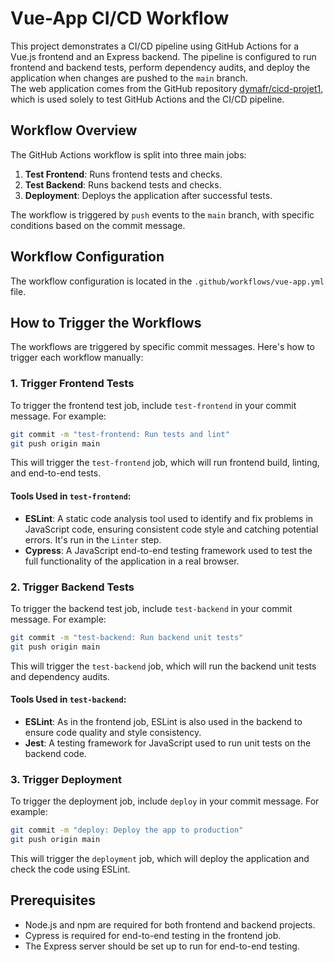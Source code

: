 
# Vue-App CI/CD Workflow

This project demonstrates a CI/CD pipeline using GitHub Actions for a Vue.js frontend and an Express backend. The pipeline is configured to run frontend and backend tests, perform dependency audits, and deploy the application when changes are pushed to the `main` branch.  
The web application comes from the GitHub repository [dymafr/cicd-projet1](https://github.com/dymafr/cicd-projet1), which is used solely to test GitHub Actions and the CI/CD pipeline.

## Workflow Overview

The GitHub Actions workflow is split into three main jobs:

1. **Test Frontend**: Runs frontend tests and checks.
2. **Test Backend**: Runs backend tests and checks.
3. **Deployment**: Deploys the application after successful tests.

The workflow is triggered by `push` events to the `main` branch, with specific conditions based on the commit message.

## Workflow Configuration

The workflow configuration is located in the `.github/workflows/vue-app.yml` file.

## How to Trigger the Workflows

The workflows are triggered by specific commit messages. Here's how to trigger each workflow manually:

### 1. Trigger Frontend Tests

To trigger the frontend test job, include `test-frontend` in your commit message. For example:

```bash
git commit -m "test-frontend: Run tests and lint"
git push origin main
```

This will trigger the `test-frontend` job, which will run frontend build, linting, and end-to-end tests.

#### Tools Used in `test-frontend`:

- **ESLint**: A static code analysis tool used to identify and fix problems in JavaScript code, ensuring consistent code style and catching potential errors. It's run in the `Linter` step.
- **Cypress**: A JavaScript end-to-end testing framework used to test the full functionality of the application in a real browser.

### 2. Trigger Backend Tests

To trigger the backend test job, include `test-backend` in your commit message. For example:

```bash
git commit -m "test-backend: Run backend unit tests"
git push origin main
```

This will trigger the `test-backend` job, which will run the backend unit tests and dependency audits.

#### Tools Used in `test-backend`:

- **ESLint**: As in the frontend job, ESLint is also used in the backend to ensure code quality and style consistency.
- **Jest**: A testing framework for JavaScript used to run unit tests on the backend code.

### 3. Trigger Deployment

To trigger the deployment job, include `deploy` in your commit message. For example:

```bash
git commit -m "deploy: Deploy the app to production"
git push origin main
```

This will trigger the `deployment` job, which will deploy the application and check the code using ESLint.

## Prerequisites

- Node.js and npm are required for both frontend and backend projects.
- Cypress is required for end-to-end testing in the frontend job.
- The Express server should be set up to run for end-to-end testing.
